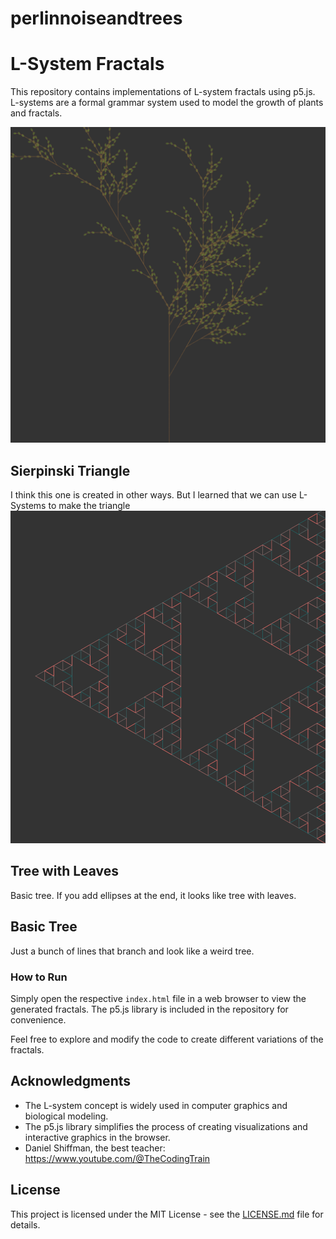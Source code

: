 # perlinnoiseandtrees

# L-System Fractals

This repository contains implementations of L-system fractals using p5.js. L-systems are a formal grammar system used to model the growth of plants and fractals.

![Tree With Leaves](Tree.png)


## Sierpinski Triangle

I think this one is created in other ways. But I learned that we can use L-Systems to make the triangle
![Sierpinski Triangle](S.png)


## Tree with Leaves

Basic tree. If you add ellipses at the end, it looks like tree with leaves. 



## Basic Tree

Just a bunch of lines that branch and look like a weird tree. 

### How to Run

Simply open the respective `index.html` file in a web browser to view the generated fractals. The p5.js library is included in the repository for convenience.

Feel free to explore and modify the code to create different variations of the fractals.

## Acknowledgments

- The L-system concept is widely used in computer graphics and biological modeling.
- The p5.js library simplifies the process of creating visualizations and interactive graphics in the browser.
- Daniel Shiffman, the best teacher: https://www.youtube.com/@TheCodingTrain

## License

This project is licensed under the MIT License - see the [LICENSE.md](LICENSE.md) file for details.
